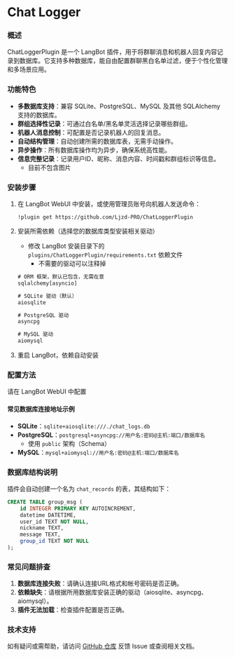 # Chat Logger

### 概述
ChatLoggerPlugin 是一个 LangBot 插件，用于将群聊消息和机器人回复内容记录到数据库。它支持多种数据库，能自由配置群聊黑白名单过滤，便于个性化管理和多场景应用。

### 功能特色
- **多数据库支持**：兼容 SQLite、PostgreSQL、MySQL 及其他 SQLAlchemy 支持的数据库。
- **群组选择性记录**：可通过白名单/黑名单灵活选择记录哪些群组。
- **机器人消息控制**：可配置是否记录机器人的回复消息。
- **自动结构管理**：自动创建所需的数据库表，无需手动操作。
- **异步操作**：所有数据库操作均为异步，确保系统高性能。
- **信息完整记录**：记录用户ID、昵称、消息内容、时间戳和群组标识等信息。
  - 目前不包含图片

### 安装步骤
1. 在 LangBot WebUI 中安装，或使用管理员账号向机器人发送命令：
   ```
   !plugin get https://github.com/Ljzd-PRO/ChatLoggerPlugin
   ```

2. 安装所需依赖（选择您的数据库类型安装相关驱动）
   - 修改 LangBot 安装目录下的 `plugins/ChatLoggerPlugin/requirements.txt` 依赖文件
     - 不需要的驱动可以注释掉
   ```requirements.txt
   # ORM 框架，默认已包含，无需在意
   sqlalchemy[asyncio]

   # SQLite 驱动（默认）
   aiosqlite

   # PostgreSQL 驱动
   asyncpg

   # MySQL 驱动
   aiomysql
   ```

3. 重启 LangBot，依赖自动安装

### 配置方法
请在 LangBot WebUI 中配置

#### 常见数据库连接地址示例
- **SQLite**：`sqlite+aiosqlite:///./chat_logs.db`
- **PostgreSQL**：`postgresql+asyncpg://用户名:密码@主机:端口/数据库名`
  - 使用 `public` 架构（Schema）
- **MySQL**：`mysql+aiomysql://用户名:密码@主机:端口/数据库名`

### 数据库结构说明
插件会自动创建一个名为 `chat_records` 的表，其结构如下：

```sql
CREATE TABLE group_msg (
    id INTEGER PRIMARY KEY AUTOINCREMENT,
    datetime DATETIME,
    user_id TEXT NOT NULL,
    nickname TEXT,
    message TEXT,
    group_id TEXT NOT NULL
);

```

### 常见问题排查
1. **数据库连接失败**：请确认连接URL格式和帐号密码是否正确。
3. **依赖缺失**：请根据所用数据库安装正确的驱动（aiosqlite、asyncpg、aiomysql）。
4. **插件无法加载**：检查插件配置是否正确。

### 技术支持
如有疑问或需帮助，请访问 [GitHub 仓库](https://github.com/Ljzd-PRO/ChatLoggerPlugin) 反馈 Issue 或查阅相关文档。
